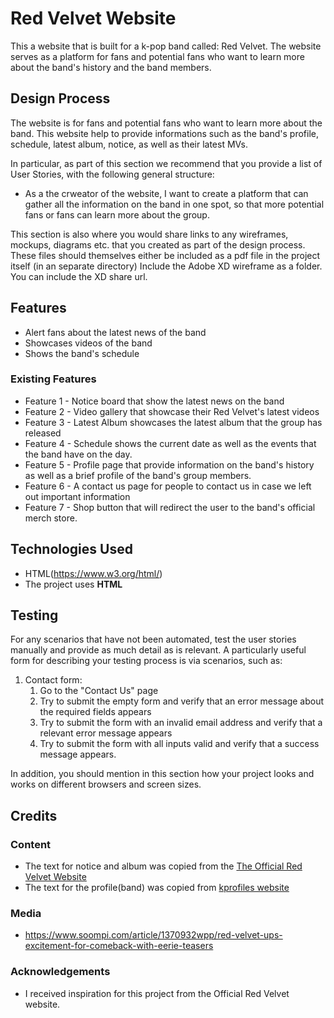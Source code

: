 # Red Velvet Website

This a website that is built for a k-pop band called: Red Velvet.
The website serves as a platform for fans and potential fans who want to learn more about the band's history and the band members.
 
## Design Process

The website is for fans and potential fans who want to learn more about the band.
This website help to provide informations such as the band's profile, schedule, latest album, notice, as well as their latest MVs. 

In particular, as part of this section we recommend that you provide a list of User Stories, with the following general structure:
- As a the crweator of the website, I want to create a platform that can gather all the information on the band in one spot, so that more potential fans or fans can learn more about the group.

This section is also where you would share links to any wireframes, mockups, diagrams etc. that you created as part of the design process. 
These files should themselves either be included as a pdf file in the project itself (in an separate directory)
Include the Adobe XD wireframe as a folder. You can include the XD share url. 

## Features
- Alert fans about the latest news of the band
- Showcases videos of the band
- Shows the band's schedule
 
### Existing Features
- Feature 1 - Notice board that show the latest news on the band
- Feature 2 - Video gallery that showcase their Red Velvet's latest videos
- Feature 3 - Latest Album showcases the latest album that the group has released
- Feature 4 - Schedule shows the current date as well as the events that the band have on the day.
- Feature 5 - Profile page that provide information on the band's history as well as a brief profile of the band's group members.
- Feature 6 - A contact us page for people to contact us in case we left out important information
- Feature 7 - Shop button that will redirect the user to the band's official merch store.


## Technologies Used
- HTML(https://www.w3.org/html/)
 - The project uses **HTML**

## Testing

For any scenarios that have not been automated, test the user stories manually and provide as much detail as is relevant. A particularly useful form for describing your testing process is via scenarios, such as:

1. Contact form:
    1. Go to the "Contact Us" page
    2. Try to submit the empty form and verify that an error message about the required fields appears
    3. Try to submit the form with an invalid email address and verify that a relevant error message appears
    4. Try to submit the form with all inputs valid and verify that a success message appears.

In addition, you should mention in this section how your project looks and works on different browsers and screen sizes.



## Credits

### Content
- The text for notice and album was copied from the [The Official Red Velvet Website](http://redvelvet.smtown.com/)
- The text for the profile(band) was copied from [kprofiles website](https://kprofiles.com/red-velvet-members-profile/)
### Media
- https://www.soompi.com/article/1370932wpp/red-velvet-ups-excitement-for-comeback-with-eerie-teasers

### Acknowledgements

- I received inspiration for this project from the Official Red Velvet website.

